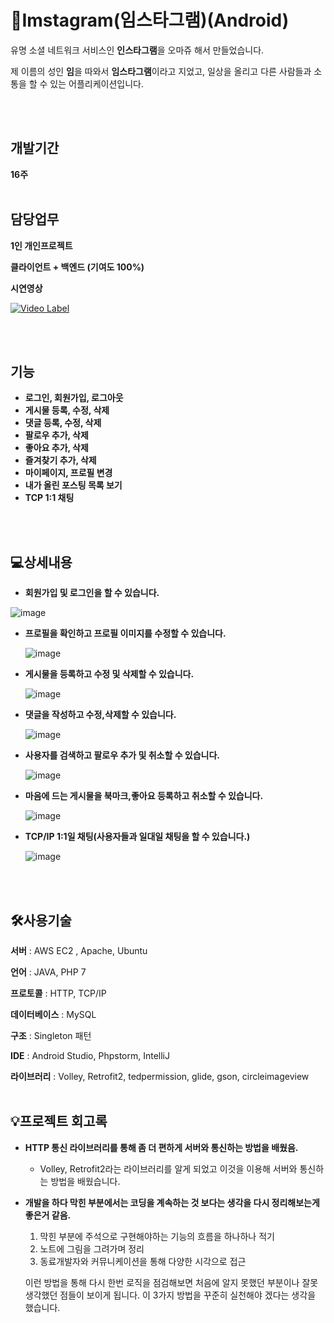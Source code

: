 # 👏Imstagram(임스타그램)(Android)


유명 소셜 네트워크 서비스인 **인스타그램**을 오마쥬 해서 만들었습니다.

제 이름의 성인 **임**을 따와서 **임스타그램**이라고 지었고,  일상을 올리고 다른 사람들과 소통을 할 수 있는 어플리케이션입니다.

<br/><br/>
## 개발기간 

**16주**
<br/><br/>

## 담당업무 

**1인 개인프로젝트**

**클라이언트 + 백엔드 (기여도 100%)**



**시연영상** 

[![Video Label](http://img.youtube.com/vi/ffJyMTkSMxM/0.jpg)](https://www.youtube.com/ffJyMTkSMxM)

<br/><br/>

## 기능
- **로그인, 회원가입, 로그아웃**
- **게시물 등록, 수정, 삭제**
- **댓글 등록, 수정, 삭제**
- **팔로우 추가, 삭제**
- **좋아요 추가, 삭제**
- **즐겨찾기 추가, 삭제**
- **마이페이지, 프로필 변경**
- **내가 올린 포스팅 목록 보기**
- **TCP 1:1 채팅**

<br/><br/>
## 💻상세내용

- **회원가입 및 로그인을 할 수 있습니다.**

![image](https://user-images.githubusercontent.com/51365114/119623197-e55b0a80-be42-11eb-8192-a7bbe0009ffb.png)


- **프로필을 확인하고 프로필 이미지를 수정할 수 있습니다.**

    ![image](https://user-images.githubusercontent.com/51365114/119623246-f3a92680-be42-11eb-8947-f00e952b5a9b.png)

- **게시물을 등록하고 수정 및 삭제할 수 있습니다.**

    ![image](https://user-images.githubusercontent.com/51365114/119623308-002d7f00-be43-11eb-8935-508bdd2323e0.png)

- **댓글을 작성하고 수정,삭제할 수 있습니다.**

    ![image](https://user-images.githubusercontent.com/51365114/119623338-0885ba00-be43-11eb-93fe-25d95e36e159.png)

- **사용자를 검색하고 팔로우 추가 및 취소할 수 있습니다.**

    ![image](https://user-images.githubusercontent.com/51365114/119623361-0e7b9b00-be43-11eb-9bdd-b87ded0bfff4.png)

- **마음에 드는 게시물을 북마크,좋아요 등록하고 취소할 수 있습니다.**

   ![image](https://user-images.githubusercontent.com/51365114/119623384-13d8e580-be43-11eb-8df9-b37e84e7f13e.png)

- **TCP/IP 1:1일 채팅(사용자들과 일대일 채팅을 할 수 있습니다.)**

    ![image](https://user-images.githubusercontent.com/51365114/119623414-1b988a00-be43-11eb-8734-2a3ffb351d48.png)
    
    <br/><br/>

## 🛠️사용기술
**서버** : AWS EC2 , Apache, Ubuntu

**언어** :  JAVA, PHP 7

**프로토콜** : HTTP, TCP/IP

**데이터베이스** : MySQL

**구조** : Singleton 패턴

**IDE** : Android Studio, Phpstorm, IntelliJ

**라이브러리** : Volley, Retrofit2, tedpermission, glide, gson, circleimageview
<br/><br/>

## 💡프로젝트 회고록
- **HTTP 통신 라이브러리를 통해 좀 더 편하게 서버와 통신하는 방법을 배웠음.**
    - Volley, Retrofit2라는 라이브러리를 알게 되었고 이것을 이용해 서버와 통신하는 방법을 배웠습니다.
- **개발을 하다 막힌 부분에서는 코딩을 계속하는 것 보다는 생각을 다시 정리해보는게 좋은거 같음.**
    1. 막힌 부분에 주석으로 구현해야하는 기능의 흐름을 하나하나 적기
    2. 노트에 그림을 그려가며 정리
    3. 동료개발자와 커뮤니케이션을 통해 다양한 시각으로 접근

    이런 방법을 통해 다시 한번 로직을 점검해보면 처음에 알지 못했던 부분이나 잘못생각했던 점들이 보이게 됩니다. 이 3가지 방법을 꾸준히 실천해야 겠다는 생각을 했습니다.
